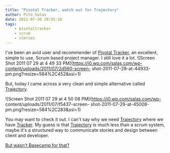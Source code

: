 ```yaml
---
title: "Pivotal Tracker, watch out for Trajectory"
author: Pito Salas
date: 2011-07-30 20:55:16
tags:
    - pivotaltracker
    - scrum
    - stories
---
```



I've been an avid user and recommender of [Pivotal
Tracker](<https://www.pivotaltracker.com>), an excellent, simple to use, Scrum
based project manager. I still love it a lot. ![Screen Shot 2011 07 29 at 4 49
33 PM](https://i0.wp.com/salas.com/wp-content/uploads/2011/07/2d560-screen-
shot-2011-07-29-at-44933-pm.png?resize=584%2C452&ssl=1)

But, today I came across a very clean and simple alternative called
[Trajectory](<https://www.apptrajectory.com/>).

![Screen Shot 2011 07 29 at 4 50 08 PM](https://i0.wp.com/salas.com/wp-
content/uploads/2011/07/f5437-screen-
shot-2011-07-29-at-45008-pm.png?resize=584%2C283&ssl=1)

You may want to check it out. I can't say why we need
[Trajectory](<https://www.apptrajectory.com/>) where we have
[Tracker](<https://www.pivotaltracker.com/>). My guess is that
[Trajectory](<https://www.apptrajectory.com/>) is much less than a scrum
system, maybe it's a structured way to communicate stories and design between
client and developer.

[But wasn't Basecamp for that? ](<http://basecamphq.com/>)


